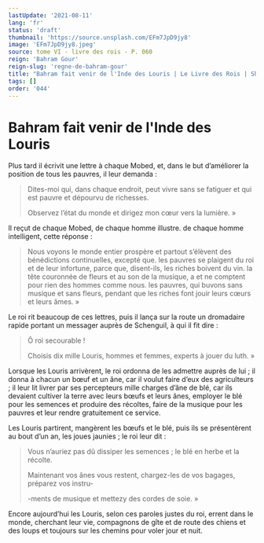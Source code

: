 ```yaml
---
lastUpdate: '2021-08-11'
lang: 'fr'
status: 'draft'
thumbnail: 'https://source.unsplash.com/EFm7JpD9jy8'
image: 'EFm7JpD9jy8.jpeg'
source: tome VI - livre des rois - P. 060
reign: 'Bahram Gour'
reign-slug: 'regne-de-bahram-gour'
title: "Bahram fait venir de l'Inde des Louris | Le Livre des Rois | Shâhnâmeh"
tags: []
order: '044'
---
```


<!-- LTeX: language=fr -->

# Bahram fait venir de l'Inde des Louris

Plus tard il écrivit une lettre à chaque Mobed, et, dans le but d’améliorer la position de tous les pauvres, il leur demanda :

> Dites-moi qui, dans chaque endroit, peut vivre sans se fatiguer et qui est pauvre et dépourvu de richesses.
>
> Observez l’état du monde et dirigez mon cœur vers la lumière. »

Il reçut de chaque Mobed, de chaque homme illustre. de chaque homme intelligent, cette réponse :

> Nous voyons le monde entier prospère et partout s’élèvent des bénédictions continuelles, excepté que. les pauvres se plaigent du roi et de leur infortune, parce que, disent-ils, les riches boivent du vin. la tête couronnée de fleurs et au son de la musique, a et ne comptent pour rien des hommes comme nous. les pauvres, qui buvons sans musique et sans fleurs, pendant que les riches font jouir leurs cœurs et leurs âmes. »

Le roi rit beaucoup de ces lettres, puis il lança sur la route un dromadaire rapide portant un messager auprès de Schenguil, à qui il fit dire :

> Ô roi secourable !
>
> Choisis dix mille Louris, hommes et femmes, experts à jouer du luth. »

Lorsque les Louris arrivèrent, le roi ordonna de les admettre auprès de lui ; il donna à chacun un bœuf et un âne, car il voulut faire d’eux des agriculteurs ; il leur lit livrer par ses percepteurs mille charges d’âne de blé, car ils devaient cultiver la terre avec leurs bœufs et leurs ânes, employer le blé pour les semences et produire des récoltes, faire de la musique pour les pauvres et leur rendre gratuitement ce service.

Les Louris partirent, mangèrent les bœufs et le blé, puis ils se présentèrent au bout d’un an, les joues jaunies ; le roi leur dit :

> Vous n’auriez pas dû dissiper les semences ; le blé en herbe et la récolte.
>
> Maintenant vos ânes vous restent, chargez-les de vos bagages, préparez vos instru-
>
> -ments de musique et mettezy des cordes de soie. »

Encore aujourd’hui les Louris, selon ces paroles justes du roi, errent dans le monde, cherchant leur vie, compagnons de gîte et de route des chiens et des loups et toujours sur les chemins pour voler jour et nuit.
